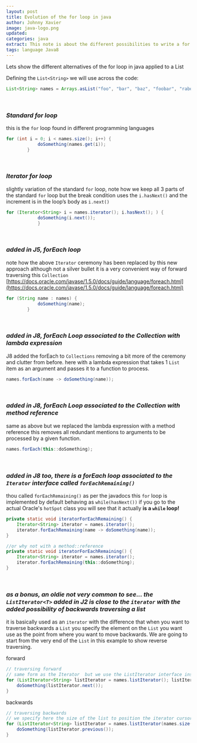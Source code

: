 ```yaml
---
layout: post
title: Evolution of the for loop in java
author: Johnny Xavier
image: java-logo.png
updated:
categories: java
extract: This note is about the different possibilities to write a for loop in java across time and different versions 
tags: language Java8
---
```


Lets show the different alternatives of the for  loop in java applied to a List<Strings>

Defining the `List<String>` we will use across the code:

```java
List<String> names = Arrays.asList("foo", "bar", "baz", "foobar", "raboof");
```
<br>

### *Standard  for  loop*
this is the `for` loop found in different programming languages

```java
for (int i = 0; i < names.size(); i++) {
            doSomething(names.get(i));
        }
```
<br>

### *Iterator for  loop*
slightly variation of the standard `for` loop, note how we keep all 3 parts of the standard `for` loop but the break condition uses the `i.hasNext()` and the increment is in the loop’s body as `i.next()`

```java
for (Iterator<String> i = names.iterator(); i.hasNext(); ) {
            doSomething(i.next());
            }
```
<br>

### *added in J5, forEach  loop*
note how the above `Iterator` ceremony has been replaced by this new approach
although not a silver bullet it is a very convenient way of forward traversing this `Collection`<br>
[https://docs.oracle.com/javase/1.5.0/docs/guide/language/foreach.html](https://docs.oracle.com/javase/1.5.0/docs/guide/language/foreach.html)
```java
for (String name : names) {
            doSomething(name);
        }
```
<br>

### *added in J8, forEach Loop associated to the Collection  with lambda expression*
J8 added the forEach to `Collections` removing a bit more of the ceremony and clutter from before.
here with a lambda expression that takes 1 `List` item as an argument and passes it to a function to process.
```java
names.forEach(name -> doSomething(name));
```
<br>

### *added in J8, forEach Loop associated to the Collection with method reference*
same as above but we replaced the lambda expression with a method reference
this removes all redundant mentions to arguments to be processed by a given function.
```java
names.forEach(this::doSomething);
```
<br>

### *added in J8 too, there is a forEach loop associated to the `Iterator` interface called `forEachRemaining()`*
thou called `forEachRemaining()` as per the javadocs this `for` loop is implemented by default behaving as `while(hasNext())`
if you go to the actual Oracle's `hotSpot` class you will see that it actually **is a `while` loop!**
```java
private static void iteratorForEachRemaining() {
    Iterator<String> iterator = names.iterator();
    iterator.forEachRemaining(name -> doSomething(name));
}

//or why not with a method::reference
private static void iteratorForEachRemaining() {
    Iterator<String> iterator = names.iterator();
    iterator.forEachRemaining(this::doSomething);
}
```
<br>

### *as a bonus, an oldie not very common to see... the `ListIterator<T>` added in J2 is close to the `iterator` with the added possibility of backwards traversing a list*
it is basically used as an `iterator` with the difference that when you want to traverse backwards a `List` you specify the element on the `List` you want use as the point from where you want to move backwards.
We are going to start from the very end of the `List` in this example to show reverse traversing.

forward
```java
// traversing forward
// same form as the Iterator  but we use the ListIterator interface instead
for (ListIterator<String> listIterator = names.listIterator(); listIterator.hasNext(); ) {
    doSomething(listIterator.next());
}
```

backwards
```java
// traversing backwards
// we specify here the size of the list to position the iterator cursor at the very end of the list
for (ListIterator<String> listIterator = names.listIterator(names.size()); listIterator.hasPrevious(); ) {
    doSomething(listIterator.previous());
}
```